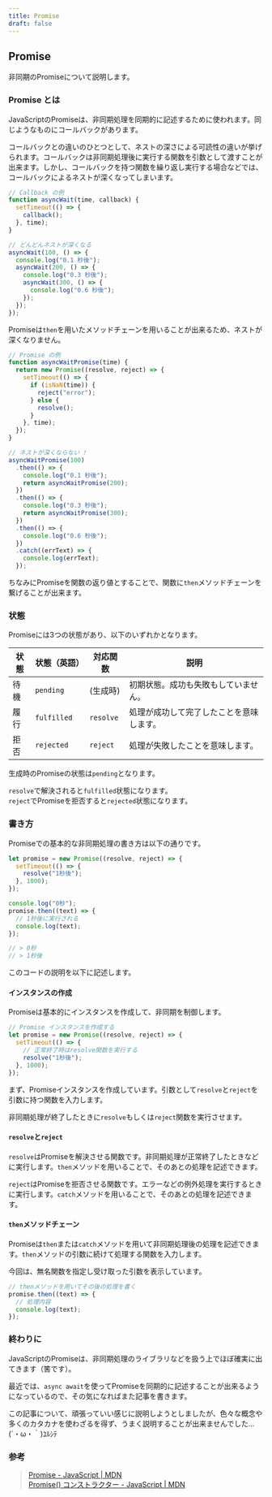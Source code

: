 ```yaml
---
title: Promise
draft: false
---
```


## Promise

非同期のPromiseについて説明します。

### Promise とは

JavaScriptのPromiseは、非同期処理を同期的に記述するために使われます。同じようなものにコールバックがあります。

コールバックとの違いのひとつとして、ネストの深さによる可読性の違いが挙げられます。コールバックは非同期処理後に実行する関数を引数として渡すことが出来ます。しかし、コールバックを持つ関数を繰り返し実行する場合などでは、コールバックによるネストが深くなってしまいます。

```js
// Callback の例
function asyncWait(time, callback) {
  setTimeout(() => {
    callback();
  }, time);
}

// どんどんネストが深くなる
asyncWait(100, () => {
  console.log("0.1 秒後");
  asyncWait(200, () => {
    console.log("0.3 秒後");
    asyncWait(300, () => {
      console.log("0.6 秒後");
    });
  });
});
```

Promiseは`then`を用いたメソッドチェーンを用いることが出来るため、ネストが深くなりません。

```js
// Promise の例
function asyncWaitPromise(time) {
  return new Promise((resolve, reject) => {
    setTimeout(() => {
      if (isNaN(time)) {
        reject("error");
      } else {
        resolve();
      }
    }, time);
  });
}

// ネストが深くならない !
asyncWaitPromise(100)
  .then(() => {
    console.log("0.1 秒後");
    return asyncWaitPromise(200);
  })
  .then(() => {
    console.log("0.3 秒後");
    return asyncWaitPromise(300);
  })
  .then(() => {
    console.log("0.6 秒後");
  })
  .catch((errText) => {
    console.log(errText);
  });
```

ちなみにPromiseを関数の返り値とすることで、関数に`then`メソッドチェーンを繋げることが出来ます。


### 状態

Promiseには3つの状態があり、以下のいずれかとなります。

| 状態 | 状態（英語） | 対応関数  | 説明                                     |
|------|--------------|-----------|------------------------------------------|
| 待機 | `pending`    | (生成時)  | 初期状態。成功も失敗もしていません。     |
| 履行 | `fulfilled`  | `resolve` | 処理が成功して完了したことを意味します。 |
| 拒否 | `rejected`   | `reject`  | 処理が失敗したことを意味します。         |

生成時のPromiseの状態は`pending`となります。

`resolve`で解決されると`fulfilled`状態になります。\
`reject`でPromiseを拒否すると`rejected`状態になります。


### 書き方

Promiseでの基本的な非同期処理の書き方は以下の通りです。

```js
let promise = new Promise((resolve, reject) => {
  setTimeout(() => {
    resolve("1秒後");
  }, 1000);
});

console.log("0秒");
promise.then((text) => {
  // 1秒後に実行される
  console.log(text);
});

// > 0秒
// > 1秒後
```

このコードの説明を以下に記述します。

#### インスタンスの作成

Promiseは基本的にインスタンスを作成して、非同期を制御します。

```js
// Promise インスタンスを作成する
let promise = new Promise((resolve, reject) => {
  setTimeout(() => {
    // 正常終了時はresolve関数を実行する
    resolve("1秒後");
  }, 1000);
});
```

まず、Promiseインスタンスを作成しています。引数として`resolve`と`reject`を引数に持つ関数を入力します。

非同期処理が終了したときに`resolve`もしくは`reject`関数を実行させます。

#### `resolve`と`reject`

`resolve`はPromiseを解決させる関数です。非同期処理が正常終了したときなどに実行します。`then`メソッドを用いることで、そのあとの処理を記述できます。

`reject`はPromiseを拒否させる関数です。エラーなどの例外処理を実行するときに実行します。`catch`メソッドを用いることで、そのあとの処理を記述できます。

#### `then`メソッドチェーン

Promiseは`then`または`catch`メソッドを用いて非同期処理後の処理を記述できます。`then`メソッドの引数に続けて処理する関数を入力します。

今回は、無名関数を指定し受け取った引数を表示しています。

```js
// thenメソッドを用いてその後の処理を書く
promise.then((text) => {
  // 処理内容
  console.log(text);
});
```

### 終わりに

JavaScriptのPromiseは、非同期処理のライブラリなどを扱う上でほぼ確実に出てきます（筈です）。

最近では、`async await`を使ってPromiseを同期的に記述することが出来るようになっているので、その気になればまた記事を書きます。

この記事について、頑張っていい感じに説明しようとしましたが、色々な概念や多くのカタカナを使わざるを得ず、うまく説明することが出来ませんでした... (´・ω・｀)ﾕﾙｼﾃ

### 参考

> [Promise - JavaScript | MDN](https://developer.mozilla.org/ja/docs/Web/JavaScript/Reference/Global_Objects/Promise)\
> [Promise() コンストラクター - JavaScript | MDN](https://developer.mozilla.org/ja/docs/Web/JavaScript/Reference/Global_Objects/Promise/Promise)
